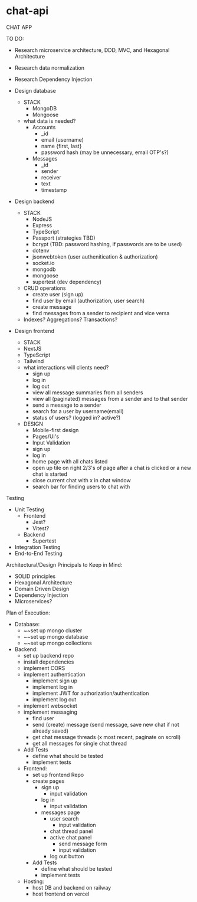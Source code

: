 # chat-api

CHAT APP

TO DO:
 - Research microservice architecture, DDD, MVC, and Hexagonal Architecture
 - Research data normalization
 - Research Dependency Injection

 - Design database
     - STACK
       - MongoDB
       - Mongoose
     - what data is needed?
       - Accounts
         - _id
         - email (username)
         - name {first, last}
         - password hash (may be unnecessary, email OTP's?)
       - Messages
         - _id
         - sender
         - receiver
         - text
         - timestamp
          
 -  Design backend
    - STACK
      - NodeJS
      - Express
      - TypeScript
      - Passport (strategies TBD)
      - bcrypt (TBD: password hashing, if passwords are to be used)
      - dotenv
      - jsonwebtoken (user authenitication & authorization)
      - socket.io
      - mongodb
      - mongoose
      - supertest (dev dependency)
    - CRUD operations
       - create user (sign up)
       - find user by email (authorization, user search)
       - create message
       - find messages from a sender to recipient and vice versa
    - Indexes? Aggregations? Transactions?
     
 -  Design frontend
     -  STACK
       - NextJS
       - TypeScript
       - Tailwind 
     - what interactions will clients need?
       - sign up
       - log in
       - log out
       - view all message summaries from all senders
       - view all (paginated) messages from a sender and to that sender
       - send a message to a sender
       - search for a user by username(email)
       - status of users? (logged in? active?)
     - DESIGN
       - Mobile-first design
       - Pages/UI's
       - Input Validation
       - sign up
       - log in
       - home page with all chats listed
       - open up tile on right 2/3's of page after a chat is clicked or a new chat is started
       - close current chat with x in chat window
       - search bar for finding users to chat with

Testing
 - Unit Testing
   - Frontend
     - Jest?
     - Vitest?
   - Backend
     - Supertest
 - Integration Testing
 - End-to-End Testing

Architectural/Design Principals to Keep in Mind:
 - SOLID principles
 - Hexagonal Architecture
 - Domain Driven Design
 - Dependency Injection
 - Microservices?


Plan of Execution:
 - Database:
   - ~~set up mongo cluster
   - ~~set up mongo database
   - ~~set up mongo collections
 - Backend:
   - set up backend repo
   - install dependencies
   - implement CORS
   - implement authentication
     - implement sign up
     - implement log in
     - implement JWT for authorization/authentication
     - implement log out
   - implement websocket
   - implement messaging
     - find user
     - send (create) message (send message, save new chat if not already saved)
     - get chat message threads (x most recent, paginate on scroll)
     - get all messages for single chat thread
   - Add Tests
     - define what should be tested
     - implement tests
   - Frontend:
     - set up frontend Repo
     - create pages
       - sign up
         - input validation
       - log in
         - input validation
       - messages page
         - user search
           - input validation
         - chat thread panel
         - active chat panel
           - send message form
            - input validation
         - log out button
     - Add Tests
       - define what should be tested
       - implement tests
   - Hosting:
     - host DB and backend on railway
     - host frontend on vercel 

